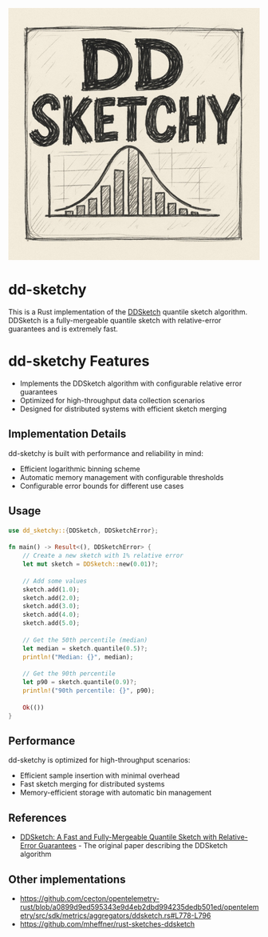 ![DDSketchy Logo](assets/sketchy.jpg)

# dd-sketchy

This is a Rust implementation of the [DDSketch](https://arxiv.org/pdf/1908.10693.pdf) quantile sketch algorithm. 
DDSketch is a fully-mergeable quantile sketch with relative-error guarantees and is extremely fast.

# dd-sketchy Features

* Implements the DDSketch algorithm with configurable relative error guarantees
* Optimized for high-throughput data collection scenarios
* Designed for distributed systems with efficient sketch merging

## Implementation Details

dd-sketchy is built with performance and reliability in mind:

* Efficient logarithmic binning scheme
* Automatic memory management with configurable thresholds
* Configurable error bounds for different use cases

## Usage

```rust
use dd_sketchy::{DDSketch, DDSketchError};

fn main() -> Result<(), DDSketchError> {
    // Create a new sketch with 1% relative error
    let mut sketch = DDSketch::new(0.01)?;

    // Add some values
    sketch.add(1.0);
    sketch.add(2.0);
    sketch.add(3.0);
    sketch.add(4.0);
    sketch.add(5.0);

    // Get the 50th percentile (median)
    let median = sketch.quantile(0.5)?;
    println!("Median: {}", median);  

    // Get the 90th percentile
    let p90 = sketch.quantile(0.9)?;
    println!("90th percentile: {}", p90); 

    Ok(())
}
```

## Performance

dd-sketchy is optimized for high-throughput scenarios:

* Efficient sample insertion with minimal overhead
* Fast sketch merging for distributed systems
* Memory-efficient storage with automatic bin management

## References

* [DDSketch: A Fast and Fully-Mergeable Quantile Sketch with Relative-Error Guarantees](https://arxiv.org/pdf/1908.10693.pdf) - The original paper describing the DDSketch algorithm

## Other implementations

* https://github.com/cecton/opentelemetry-rust/blob/a0899d9ed595343e9d4eb2dbd994235dedb501ed/opentelemetry/src/sdk/metrics/aggregators/ddsketch.rs#L778-L796
* https://github.com/mheffner/rust-sketches-ddsketch
